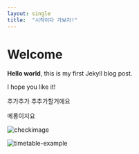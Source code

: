 ```yaml
---
layout: single
title:  "시작이다 가보자!"
---
```


# Welcome

**Hello world**, this is my first Jekyll blog post.

I hope you like it!



추가추가
추추가할거에요

메롱이지요





![checkimage]({{site.url}}/images/2024-07-12-first/checkimage.png)

![timetable-example]({{site.url}}/images/2024-07-12-first/timetable-example.png)
